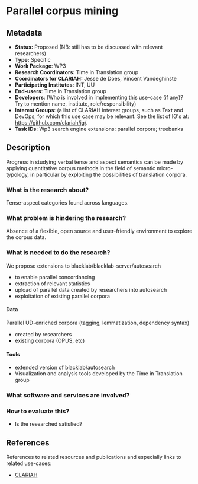 # Parallel corpus mining

## Metadata

* **Status:**  Proposed (NB: still has to be discussed with relevant researchers)
* **Type:** Specific
* **Work Package**: WP3
* **Research Coordinators:**  Time in Translation group
* **Coordinators for CLARIAH:**  Jesse de Does, Vincent Vandeghinste
* **Participating Institutes:** INT, UU
* **End-users**: Time in Translation group
* **Developers**: (Who is involved in implementing this use-case (if any)? Try to mention name, institute, role/responsibility)
* **Interest Groups**: (a list of CLARIAH interest groups, such as Text and DevOps, for which this use case may be relevant. See the list of IG's at: https://github.com/clariah/ig/.
* **Task IDs**: Wp3 search engine extensions: parallel corpora; treebanks

## Description

Progress in studying verbal tense and aspect semantics can be made by applying quantitative corpus methods in the field of semantic micro-typology, in particular by exploiting the possibilities of translation corpora. 

### What is the research about?

Tense-aspect categories found across languages.

### What problem is hindering the research?

Absence of a flexible, open source and user-friendly environment to explore the corpus data.

### What is needed to do the research?

We propose extensions to blacklab/blacklab-server/autosearch 

* to enable parallel concordancing
* extraction of relevant statistics
* upload of parallel data created by researchers into autosearch
* exploitation of existing parallel corpora

#### Data

Parallel UD-enriched corpora (tagging, lemmatization, dependency syntax)

* created by researchers
* existing corpora (OPUS, etc)

#### Tools

* extended version of blacklab/autosearch
* Visualization and analysis tools developed by the Time in Translation group

### What software and services are involved?


### How to evaluate this?

* Is the researched satisfied?

## References

References to related resources and publications and especially links to related use-cases:

* [CLARIAH](https://clariah.nl)

